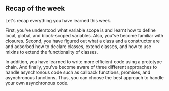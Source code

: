 ## Recap of the week

Let's recap everything you have learned this week.

First, you've understood what variable scope is and learnt how to define local, global, and block-scoped variables. Also, you've become familiar with closures. Second, you have figured out what a class and a constructor are and adsorbed how to declare classes, extend classes, and how to use mixins to extend the functionality of classes.

In addition, you have learned to write more efficient code using a prototype chain. And finally, you've become aware of three different approaches to handle asynchronous code such as callback functions, promises, and asynchronous functions. Thus, you can choose the best approach to handle your own asynchronous code.

